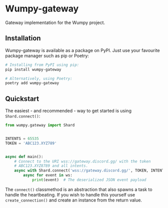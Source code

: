 # Wumpy-gateway

Gateway implementation for the Wumpy project.

## Installation

Wumpy-gateway is available as a package on PyPI. Just use your favourite
package manager such as pip or Poetry:

```bash
# Installing from PyPI using pip:
pip install wumpy-gateway
```

```bash
# Alternatively, using Poetry:
poetry add wumpy-gateway
```

## Quickstart

The easiest - and recommended - way to get started is using `Shard.connect()`:

```python
from wumpy.gateway import Shard


INTENTS = 65535
TOKEN = 'ABC123.XYZ789'


async def main():
    # Connect to the URI wss://gateway.discord.gg/ with the token
    # ABC123.XYZ8789 and all intents.
    async with Shard.connect('wss://gateway.discord.gg/', TOKEN, INTENTS) as ws:
        async for event in ws:
            print(event)  # The deserialized JSON event payload
```

The `connect()` classmethod is an abstraction that also spawns a task to handle
the heartbeating. If you wish to handle this yourself use `create_connection()`
and create an instance from the return value.

